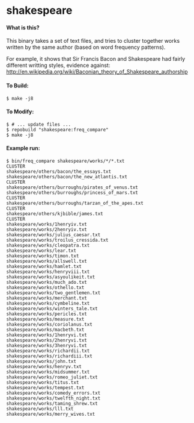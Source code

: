 shakespeare
===========
#### What is this?
This binary takes a set of text files, and tries to cluster together works written by the same author (based on word frequency patterns).

For example, it shows that Sir Francis Bacon and Shakespeare had fairly different writting styles, evidence against:
http://en.wikipedia.org/wiki/Baconian_theory_of_Shakespeare_authorship

#### To Build:
```
$ make -j8
```

#### To Modify:
```
$ # ... update files ...
$ repobuild "shakespeare:freq_compare"
$ make -j8
```

#### Example run:
```
$ bin/freq_compare shakespeare/works/*/*.txt
CLUSTER
shakespeare/others/bacon/the_essays.txt
shakespeare/others/bacon/the_new_atlantis.txt
CLUSTER
shakespeare/others/burroughs/pirates_of_venus.txt
shakespeare/others/burroughs/princess_of_mars.txt
CLUSTER
shakespeare/others/burroughs/tarzan_of_the_apes.txt
CLUSTER
shakespeare/others/kjbible/james.txt
CLUSTER
shakespeare/works/1henryiv.txt
shakespeare/works/2henryiv.txt
shakespeare/works/julius_caesar.txt
shakespeare/works/troilus_cressida.txt
shakespeare/works/cleopatra.txt
shakespeare/works/lear.txt
shakespeare/works/timon.txt
shakespeare/works/allswell.txt
shakespeare/works/hamlet.txt
shakespeare/works/henryviii.txt
shakespeare/works/asyoulikeit.txt
shakespeare/works/much_ado.txt
shakespeare/works/othello.txt
shakespeare/works/two_gentlemen.txt
shakespeare/works/merchant.txt
shakespeare/works/cymbeline.txt
shakespeare/works/winters_tale.txt
shakespeare/works/pericles.txt
shakespeare/works/measure.txt
shakespeare/works/coriolanus.txt
shakespeare/works/macbeth.txt
shakespeare/works/1henryvi.txt
shakespeare/works/2henryvi.txt
shakespeare/works/3henryvi.txt
shakespeare/works/richardii.txt
shakespeare/works/richardiii.txt
shakespeare/works/john.txt
shakespeare/works/henryv.txt
shakespeare/works/midsummer.txt
shakespeare/works/romeo_juliet.txt
shakespeare/works/titus.txt
shakespeare/works/tempest.txt
shakespeare/works/comedy_errors.txt
shakespeare/works/twelfth_night.txt
shakespeare/works/taming_shrew.txt
shakespeare/works/lll.txt
shakespeare/works/merry_wives.txt
```
